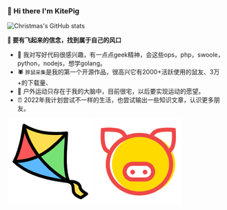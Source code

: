 ### 👋 Hi there  I'm KitePig

![Christmas's GitHub stats](https://github-readme-stats.vercel.app/api?username=KitePig&show_icons=true&theme=tokyonight)

**🐷 要有飞起来的信念，找到属于自己的风口**
- 🧐 我对写好代码很感兴趣，有一点点geek精神，会这些ops，php，swoole，python，nodejs，想学golang。
- 🕷 `胖鼠采集`是我的第一个开源作品，很高兴它有2000+活跃使用的鼠友、3万+的下载量、
- 🏃 户外运动只存在于我的大脑中，目前很宅，以后要实现运动的愿望。
- ⏰ 2022年我计划尝试不一样的生活，也尝试输出一些知识文章，认识更多朋友。

![Kite](./kite.png)
![Pig](./pig.png)
